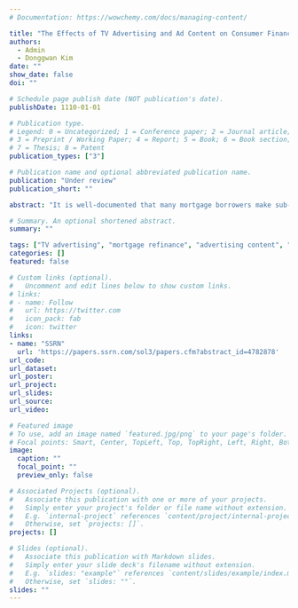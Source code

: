 ```yaml
---
# Documentation: https://wowchemy.com/docs/managing-content/

title: "The Effects of TV Advertising and Ad Content on Consumer Financial Decisions: Evidence from Mortgage Refinancing."
authors: 
  - Admin
  - Donggwan Kim
date: ""
show_date: false
doi: ""

# Schedule page publish date (NOT publication's date).
publishDate: 1110-01-01

# Publication type.
# Legend: 0 = Uncategorized; 1 = Conference paper; 2 = Journal article;
# 3 = Preprint / Working Paper; 4 = Report; 5 = Book; 6 = Book section;
# 7 = Thesis; 8 = Patent
publication_types: ["3"]

# Publication name and optional abbreviated publication name.
publication: "Under review"
publication_short: ""

abstract: "It is well-documented that many mortgage borrowers make sub-optimal financial decisions by failing to refinance when interest rates are low, despite large potential savings. This paper studies the effectiveness of TV advertising on mortgage refinancing decisions. Using six years of mortgage origination and advertising data, we quantify the impact of TV advertising on consumers' decisions to refinance their mortgages, as well as their choice of lenders. We find that TV advertising significantly increases the category-level demand for refinancing (i.e., market expansion effect) and influences the choice of lenders (i.e., business stealing effect). Interestingly, advertising can also benefit competing lenders through the market expansion effect. Beyond the analysis of ad quantity, we investigate the heterogeneous effects of ad content by leveraging zero-shot classification with a pre-trained large language model. We find that ads that highlight low mortgage rates and potential savings are the most effective in increasing both the category and brand-level demand. For policymakers and mortgage lenders, our findings suggest that advertising can be an effective tool to promote refinancing activities and offer practical guidance for designing advertising content."

# Summary. An optional shortened abstract.
summary: ""

tags: ["TV advertising", "mortgage refinance", "advertising content", "LLM"]
categories: []
featured: false

# Custom links (optional).
#   Uncomment and edit lines below to show custom links.
# links:
# - name: Follow
#   url: https://twitter.com
#   icon_pack: fab
#   icon: twitter
links:
- name: "SSRN"
  url: 'https://papers.ssrn.com/sol3/papers.cfm?abstract_id=4782878'
url_code:
url_dataset:
url_poster:
url_project:
url_slides:
url_source:
url_video:

# Featured image
# To use, add an image named `featured.jpg/png` to your page's folder. 
# Focal points: Smart, Center, TopLeft, Top, TopRight, Left, Right, BottomLeft, Bottom, BottomRight.
image:
  caption: ""
  focal_point: ""
  preview_only: false

# Associated Projects (optional).
#   Associate this publication with one or more of your projects.
#   Simply enter your project's folder or file name without extension.
#   E.g. `internal-project` references `content/project/internal-project/index.md`.
#   Otherwise, set `projects: []`.
projects: []

# Slides (optional).
#   Associate this publication with Markdown slides.
#   Simply enter your slide deck's filename without extension.
#   E.g. `slides: "example"` references `content/slides/example/index.md`.
#   Otherwise, set `slides: ""`.
slides: ""
---
```

